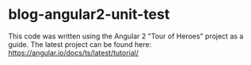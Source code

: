 # blog-angular2-unit-test

This code was written using the Angular 2 "Tour of Heroes" project as a guide. The latest project can be found here: https://angular.io/docs/ts/latest/tutorial/
